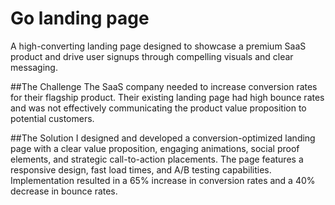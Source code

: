 # Go landing page
A high-converting landing page designed to showcase a premium SaaS product and drive user signups through compelling visuals and clear messaging.

##The Challenge
The SaaS company needed to increase conversion rates for their flagship product. Their existing landing page had high bounce rates and was not effectively communicating the product value proposition to potential customers.

##The Solution
I designed and developed a conversion-optimized landing page with a clear value proposition, engaging animations, social proof elements, and strategic call-to-action placements. The page features a responsive design, fast load times, and A/B testing capabilities. Implementation resulted in a 65% increase in conversion rates and a 40% decrease in bounce rates.

